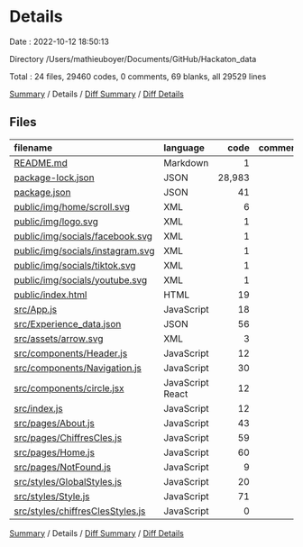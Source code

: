 # Details

Date : 2022-10-12 18:50:13

Directory /Users/mathieuboyer/Documents/GitHub/Hackaton_data

Total : 24 files,  29460 codes, 0 comments, 69 blanks, all 29529 lines

[Summary](results.md) / Details / [Diff Summary](diff.md) / [Diff Details](diff-details.md)

## Files
| filename | language | code | comment | blank | total |
| :--- | :--- | ---: | ---: | ---: | ---: |
| [README.md](/README.md) | Markdown | 1 | 0 | 1 | 2 |
| [package-lock.json](/package-lock.json) | JSON | 28,983 | 0 | 1 | 28,984 |
| [package.json](/package.json) | JSON | 41 | 0 | 1 | 42 |
| [public/img/home/scroll.svg](/public/img/home/scroll.svg) | XML | 6 | 0 | 1 | 7 |
| [public/img/logo.svg](/public/img/logo.svg) | XML | 1 | 0 | 0 | 1 |
| [public/img/socials/facebook.svg](/public/img/socials/facebook.svg) | XML | 1 | 0 | 0 | 1 |
| [public/img/socials/instagram.svg](/public/img/socials/instagram.svg) | XML | 1 | 0 | 0 | 1 |
| [public/img/socials/tiktok.svg](/public/img/socials/tiktok.svg) | XML | 1 | 0 | 0 | 1 |
| [public/img/socials/youtube.svg](/public/img/socials/youtube.svg) | XML | 1 | 0 | 0 | 1 |
| [public/index.html](/public/index.html) | HTML | 19 | 0 | 1 | 20 |
| [src/App.js](/src/App.js) | JavaScript | 18 | 0 | 3 | 21 |
| [src/Experience_data.json](/src/Experience_data.json) | JSON | 56 | 0 | 0 | 56 |
| [src/assets/arrow.svg](/src/assets/arrow.svg) | XML | 3 | 0 | 1 | 4 |
| [src/components/Header.js](/src/components/Header.js) | JavaScript | 12 | 0 | 3 | 15 |
| [src/components/Navigation.js](/src/components/Navigation.js) | JavaScript | 30 | 0 | 3 | 33 |
| [src/components/circle.jsx](/src/components/circle.jsx) | JavaScript React | 12 | 0 | 5 | 17 |
| [src/index.js](/src/index.js) | JavaScript | 12 | 0 | 3 | 15 |
| [src/pages/About.js](/src/pages/About.js) | JavaScript | 43 | 0 | 4 | 47 |
| [src/pages/ChiffresCles.js](/src/pages/ChiffresCles.js) | JavaScript | 59 | 0 | 9 | 68 |
| [src/pages/Home.js](/src/pages/Home.js) | JavaScript | 60 | 0 | 8 | 68 |
| [src/pages/NotFound.js](/src/pages/NotFound.js) | JavaScript | 9 | 0 | 2 | 11 |
| [src/styles/GlobalStyles.js](/src/styles/GlobalStyles.js) | JavaScript | 20 | 0 | 6 | 26 |
| [src/styles/Style.js](/src/styles/Style.js) | JavaScript | 71 | 0 | 16 | 87 |
| [src/styles/chiffresClesStyles.js](/src/styles/chiffresClesStyles.js) | JavaScript | 0 | 0 | 1 | 1 |

[Summary](results.md) / Details / [Diff Summary](diff.md) / [Diff Details](diff-details.md)